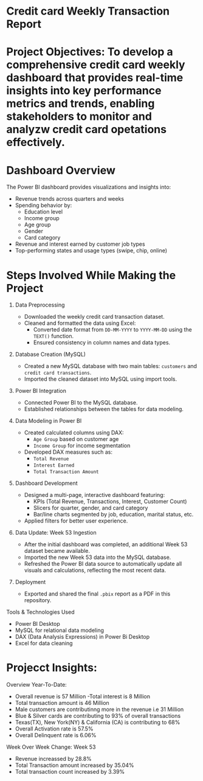 # Credit card Weekly Transaction Report

# Project Objectives: To develop a comprehensive credit card weekly dashboard that provides real-time insights into key performance metrics and trends, enabling stakeholders to monitor and analyzw credit card opetations effectively. 

# Dashboard Overview

The Power BI dashboard provides visualizations and insights into:

- Revenue trends across quarters and weeks
- Spending behavior by:
  - Education level
  - Income group
  - Age group
  - Gender
  - Card category
- Revenue and interest earned by customer job types
- Top-performing states and usage types (swipe, chip, online)

# Steps Involved While Making the Project

1. Data Preprocessing
   - Downloaded the weekly credit card transaction dataset.
   - Cleaned and formatted the data using Excel:
     - Converted date format from `DD-MM-YYYY` to `YYYY-MM-DD` using the `TEXT()` function.
     - Ensured consistency in column names and data types.

2. Database Creation (MySQL)
   - Created a new MySQL database with two main tables: `customers` and `credit card transactions`.
   - Imported the cleaned dataset into MySQL using import tools.

3. Power BI Integration 
   - Connected Power BI to the MySQL database.
   - Established relationships between the tables for data modeling.

4. Data Modeling in Power BI 
   - Created calculated columns using DAX:
     - `Age Group` based on customer age
     - `Income Group` for income segmentation
   - Developed DAX measures such as:
     - `Total Revenue`
     - `Interest Earned`
     - `Total Transaction Amount`

5. Dashboard Development 
   - Designed a multi-page, interactive dashboard featuring:
     - KPIs (Total Revenue, Transactions, Interest, Customer Count)
     - Slicers for quarter, gender, and card category
     - Bar/line charts segmented by job, education, marital status, etc.
   - Applied filters for better user experience.

6. Data Update: Week 53 Ingestion
   - After the initial dashboard was completed, an additional Week 53 dataset became available.
   - Imported the new Week 53 data into the MySQL database.
   - Refreshed the Power BI data source to automatically update all visuals and calculations, reflecting the most recent data.

7. Deployment
   - Exported and shared the final `.pbix` report as a PDF in this repository.
   
 Tools & Technologies Used

- Power BI Desktop
- MySQL for relational data modeling
- DAX (Data Analysis Expressions) in Power Bi Desktop
- Excel for data cleaning

# Projecct Insights:
 
Overview Year-To-Date:
- Overall revenue is 57 Million
-Total interest is 8 Million
- Total transaction amount is 46 Million
- Male customers are contributinng more in the revenue i.e 31 Million
- Blue & Silver cards are contributing to 93% of overall transactions
- Texas(TX), New York(NY) & California (CA) is contributing to 68% 
- Overall Activation rate is 57.5%
- Overall Delinquent rate is 6.06%

Week Over Week Change: Week 53
- Revenue increassed by 28.8%
- Total Transaction amount increased by 35.04%
- Total transaction count increased by 3.39%
